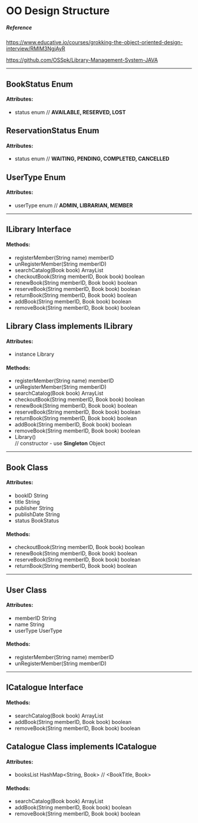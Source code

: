 # OO Design Structure

##### Reference
https://www.educative.io/courses/grokking-the-object-oriented-design-interview/RMlM3NgjAyR

https://github.com/OSSpk/Library-Management-System-JAVA

---

## BookStatus Enum
 #### Attributes:
 - status enum // __AVAILABLE, RESERVED, LOST__

## ReservationStatus Enum
 #### Attributes:
 - status enum // __WAITING, PENDING, COMPLETED, CANCELLED__

## UserType Enum
 #### Attributes:
 - userType enum // __ADMIN, LIBRARIAN, MEMBER__

---

## ILibrary Interface
 #### Methods:
 - registerMember(String name) memberID
 - unRegisterMember(String memberID)
 - searchCatalog(Book book) ArrayList<Book>
 - checkoutBook(String memberID, Book book) boolean
 - renewBook(String memberID, Book book) boolean
 - reserveBook(String memberID, Book book) boolean
 - returnBook(String memberID, Book book) boolean
 - addBook(String memberID, Book book) boolean
 - removeBook(String memberID, Book book) boolean

## Library Class implements ILibrary
 #### Attributes:
 - instance Library
 #### Methods:
 - registerMember(String name) memberID
 - unRegisterMember(String memberID)
 - searchCatalog(Book book) ArrayList<Book>
 - checkoutBook(String memberID, Book book) boolean
 - renewBook(String memberID, Book book) boolean
 - reserveBook(String memberID, Book book) boolean
 - returnBook(String memberID, Book book) boolean
 - addBook(String memberID, Book book) boolean
 - removeBook(String memberID, Book book) boolean
 - Library() \
// constructor - use __Singleton__ Object

---

## Book Class
 #### Attributes:
 - bookID String
 - title String
 - publisher String
 - publishDate String
 - status BookStatus
 #### Methods:
 - checkoutBook(String memberID, Book book) boolean
 - renewBook(String memberID, Book book) boolean
 - reserveBook(String memberID, Book book) boolean
 - returnBook(String memberID, Book book) boolean

---

## User Class
 #### Attributes:
 - memberID String
 - name String
 - userType UserType
 #### Methods:
 - registerMember(String name) memberID
 - unRegisterMember(String memberID)

---

## ICatalogue Interface
 #### Methods:
 - searchCatalog(Book book) ArrayList<Book>
 - addBook(String memberID, Book book) boolean
 - removeBook(String memberID, Book book) boolean

## Catalogue Class implements ICatalogue
 #### Attributes:
 - booksList HashMap<String, Book> // <BookTitle, Book>
 #### Methods:
 - searchCatalog(Book book) ArrayList<Book>
 - addBook(String memberID, Book book) boolean
 - removeBook(String memberID, Book book) boolean